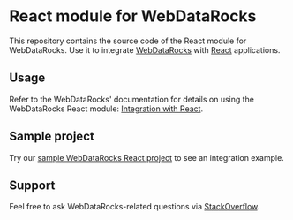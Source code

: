 # React module for WebDataRocks

This repository contains the source code of the React module for WebDataRocks. Use it to integrate [WebDataRocks](https://www.webdatarocks.com/) with [React](https://reactjs.org/) applications. 

## <a name="usage"></a>Usage

Refer to the WebDataRocks' documentation for details on using the WebDataRocks React module: [Integration with React](https://www.webdatarocks.com/doc/integration-with-react/).

## <a name="sample-project"></a>Sample project

Try our [sample WebDataRocks React project](https://github.com/WebDataRocks/pivot-react) to see an integration example.

## <a name="support-feedback"></a>Support

Feel free to ask WebDataRocks-related questions via [StackOverflow](https://stackoverflow.com/questions/tagged/webdatarocks).

